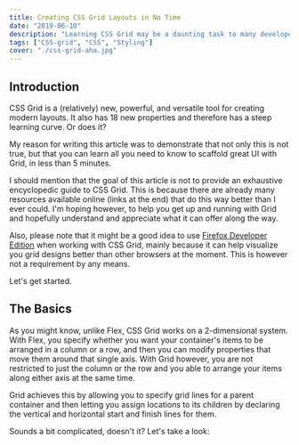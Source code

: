 ```yaml
---
title: Creating CSS Grid Layouts in No Time
date: "2019-06-10"
description: "Learning CSS Grid may be a daunting task to many developers. We discuss the minimum you need to know before you become a Grid believer (Hint: named grid areas!)"
tags: ["CSS-grid", "CSS", "Styling"]
cover: "./css-grid-aha.jpg"
---
```


## Introduction

CSS Grid is a (relatively) new, powerful, and versatile tool for creating modern layouts. It also has 18 new properties and therefore has a steep learning curve. Or does it?

My reason for writing this article was to demonstrate that not only this is not true, but that you can learn all you need to know to scaffold great UI with Grid, in less than 5 minutes.

I should mention that the goal of this article is not to provide an exhaustive encyclopedic guide to CSS Grid. This is because there are already many resources available online (links at the end) that do this way better than I ever could. I'm hoping however, to help you get up and running with Grid and hopefully understand and appreciate what it can offer along the way.

Also, please note that it might be a good idea to use [Firefox Developer Edition](https://www.mozilla.org/en-US/firefox/developer/) when working with CSS Grid, mainly because it can help visualize you grid designs better than other browsers at the moment. This is however not a requirement by any means.

Let's get started.

## The Basics

As you might know, unlike Flex, CSS Grid works on a 2-dimensional system. With Flex, you specify whether you want your container's items to be arranged in a column or a row, and then you can modify properties that move them around that single axis. With Grid however, you are not restricted to just the column or the row and you able to arrange your items along either axis at the same time. 

Grid achieves this by allowing you to specify grid lines for a parent container and then letting you assign locations to its children by declaring the vertical and horizontal start and finish lines for them.

Sounds a bit complicated, doesn't it? Let's take a look:






